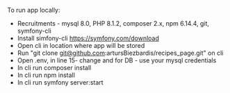 To run app locally:
+ Recruitments - mysql 8.0, PHP 8.1.2, composer 2.x, npm 6.14.4, git, symfony-cli
+ Install simfony-cli https://symfony.com/download
+ Open cli in location where app will be stored
+ Run "git clone git@github.com:artursBiezbardis/recipes_page.git" on cli
+ Open .env, in line 15- change <username> and <password> for DB - use your mysql credentials
+ In cli run composer install
+ In cli run npm install
+ In cli run symfony server:start